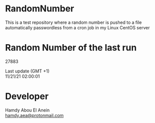 # RandomNumber    
This is a test repository where a random number is pushed to a file automatically passwordless from a cron job in my Linux CentOS server    
# Random Number of the last run   
27883
      
Last update (GMT +1)    
11/21/21 02:00:01
# Developer    
Hamdy Abou El Anein   
hamdy.aea@protonmail.com
